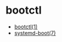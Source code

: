 # bootctl

* [bootctl(1)](https://manpages.debian.org/bootctl.1.en.html)
* [systemd-boot(7)](https://manpages.debian.org/systemd-boot.7.en.html)


